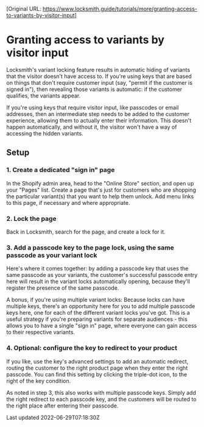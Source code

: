 [Original URL: https://www.locksmith.guide/tutorials/more/granting-access-to-variants-by-visitor-input]

# Granting access to variants by visitor input

Locksmith's variant locking feature results in automatic hiding of variants that the visitor doesn't have access to. If you're using keys that are based on things that don't require customer input (say, "permit if the customer is signed in"), then revealing those variants is automatic: if the customer qualifies, the variants appear.

If you're using keys that require visitor input, like passcodes or email addresses, then an intermediate step needs to be added to the customer experience, allowing them to actually enter their information. This doesn't happen automatically, and without it, the visitor won't have a way of accessing the hidden variants.

## Setup

### 1. Create a dedicated "sign in" page

In the Shopify admin area, head to the "Online Store" section, and open up your "Pages" list. Create a page that's just for customers who are shopping the particular variant(s) that you want to help them unlock. Add menu links to this page, if necessary and where appropriate.

### 2. Lock the page

Back in Locksmith, search for the page, and create a lock for it.

### 3. Add a passcode key to the page lock, using the same passcode as your variant lock

Here's where it comes together: by adding a passcode key that uses the same passcode as your variants, the customer's successful passcode entry here will result in the variant locks automatically opening, because they'll register the presence of the same passcode.

A bonus, if you're using multiple variant locks: Because locks can have multiple keys, there's an opportunity here for you to add multiple passcode keys here, one for each of the different variant locks you've got. This is a useful strategy if you're preparing variants for separate audiences - this allows you to have a single "sign in" page, where everyone can gain access to their respective variants.

### 4. Optional: configure the key to redirect to your product

If you like, use the key's advanced settings to add an automatic redirect, routing the customer to the right product page when they enter the right passcode. You can find this setting by clicking the triple-dot icon, to the right of the key condition.

As noted in step 3, this also works with multiple passcode keys. Simply add the right redirect to each passcode key, and the customers will be routed to the right place after entering their passcode.

Last updated 2022-06-29T07:18:30Z